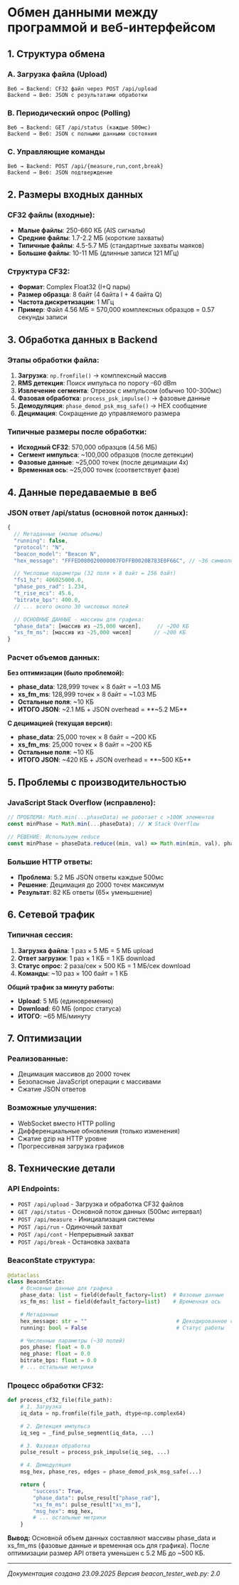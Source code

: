 # Обмен данными между программой и веб-интерфейсом

## 1. Структура обмена

### **A. Загрузка файла (Upload)**
```
Веб → Backend: CF32 файл через POST /api/upload
Backend → Веб: JSON с результатами обработки
```

### **B. Периодический опрос (Polling)**
```
Веб → Backend: GET /api/status (каждые 500мс)
Backend → Веб: JSON с полными данными состояния
```

### **C. Управляющие команды**
```
Веб → Backend: POST /api/{measure,run,cont,break}
Backend → Веб: JSON подтверждение
```

## 2. Размеры входных данных

### **CF32 файлы (входные):**
- **Малые файлы**: 250-660 КБ (AIS сигналы)
- **Средние файлы**: 1.7-2.2 МБ (короткие захваты)
- **Типичные файлы**: 4.5-5.7 МБ (стандартные захваты маяков)
- **Большие файлы**: 10-11 МБ (длинные записи 121 МГц)

### **Структура CF32:**
- **Формат**: Complex Float32 (I+Q пары)
- **Размер образца**: 8 байт (4 байта I + 4 байта Q)
- **Частота дискретизации**: 1 МГц
- **Пример**: Файл 4.56 МБ = 570,000 комплексных образцов = 0.57 секунды записи

## 3. Обработка данных в Backend

### **Этапы обработки файла:**
1. **Загрузка**: `np.fromfile()` → комплексный массив
2. **RMS детекция**: Поиск импульса по порогу -60 dBm
3. **Извлечение сегмента**: Отрезок с импульсом (обычно 100-300мс)
4. **Фазовая обработка**: `process_psk_impulse()` → фазовые данные
5. **Демодуляция**: `phase_demod_psk_msg_safe()` → HEX сообщение
6. **Децимация**: Сокращение до управляемого размера

### **Типичные размеры после обработки:**
- **Исходный CF32**: 570,000 образцов (4.56 МБ)
- **Сегмент импульса**: ~100,000 образцов (после детекции)
- **Фазовые данные**: ~25,000 точек (после децимации 4x)
- **Временная ось**: ~25,000 точек (соответствует фазе)

## 4. Данные передаваемые в веб

### **JSON ответ /api/status (основной поток данных):**

```javascript
{
  // Метаданные (малые объемы)
  "running": false,
  "protocol": "N",
  "beacon_model": "Beacon N",
  "hex_message": "FFFED080020000007FDFFB0020B783E0F66C", // ~36 символов

  // Числовые параметры (32 поля × 8 байт = 256 байт)
  "fs1_hz": 406025000.0,
  "phase_pos_rad": 1.234,
  "t_rise_mcs": 45.6,
  "bitrate_bps": 400.0,
  // ... всего около 30 числовых полей

  // ОСНОВНЫЕ ДАННЫЕ - массивы для графика:
  "phase_data": [массив из ~25,000 чисел],     // ~200 КБ
  "xs_fm_ms": [массив из ~25,000 чисел]       // ~200 КБ
}
```

### **Расчет объемов данных:**

**Без оптимизации (было проблемой):**
- **phase_data**: 128,999 точек × 8 байт = ~1.03 МБ
- **xs_fm_ms**: 128,999 точек × 8 байт = ~1.03 МБ
- **Остальные поля**: ~10 КБ
- **ИТОГО JSON**: ~2.1 МБ + JSON overhead = **~5.2 МБ**

**С децимацией (текущая версия):**
- **phase_data**: 25,000 точек × 8 байт = ~200 КБ
- **xs_fm_ms**: 25,000 точек × 8 байт = ~200 КБ
- **Остальные поля**: ~10 КБ
- **ИТОГО JSON**: ~420 КБ + JSON overhead = **~500 КБ**

## 5. Проблемы с производительностью

### **JavaScript Stack Overflow (исправлено):**
```javascript
// ПРОБЛЕМА: Math.min(...phaseData) не работает с >100K элементов
const minPhase = Math.min(...phaseData); // ❌ Stack Overflow

// РЕШЕНИЕ: Используем reduce
const minPhase = phaseData.reduce((min, val) => Math.min(min, val), phaseData[0]); // ✅
```

### **Большие HTTP ответы:**
- **Проблема**: 5.2 МБ JSON ответы каждые 500мс
- **Решение**: Децимация до 2000 точек максимум
- **Результат**: 82 КБ ответы (65× уменьшение)

## 6. Сетевой трафик

### **Типичная сессия:**
1. **Загрузка файла**: 1 раз × 5 МБ = 5 МБ upload
2. **Ответ загрузки**: 1 раз × 1 КБ = 1 КБ download
3. **Статус опрос**: 2 раза/сек × 500 КБ = 1 МБ/сек download
4. **Команды**: ~10 раз × 100 байт = 1 КБ

**Общий трафик за минуту работы:**
- **Upload**: 5 МБ (единовременно)
- **Download**: 60 МБ (опрос статуса)
- **ИТОГО**: ~65 МБ/минуту

## 7. Оптимизации

### **Реализованные:**
- Децимация массивов до 2000 точек
- Безопасные JavaScript операции с массивами
- Сжатие JSON ответов

### **Возможные улучшения:**
- WebSocket вместо HTTP polling
- Дифференциальные обновления (только изменения)
- Сжатие gzip на HTTP уровне
- Прогрессивная загрузка графиков

## 8. Технические детали

### **API Endpoints:**
- `POST /api/upload` - Загрузка и обработка CF32 файлов
- `GET /api/status` - Основной поток данных (500мс интервал)
- `POST /api/measure` - Инициализация системы
- `POST /api/run` - Одиночный захват
- `POST /api/cont` - Непрерывный захват
- `POST /api/break` - Остановка захвата

### **BeaconState структура:**
```python
@dataclass
class BeaconState:
    # Основные данные для графика
    phase_data: list = field(default_factory=list)  # Фазовые данные
    xs_fm_ms: list = field(default_factory=list)    # Временная ось

    # Метаданные
    hex_message: str = ""                            # Декодированное сообщение
    running: bool = False                            # Статус работы

    # Численные параметры (~30 полей)
    pos_phase: float = 0.0
    neg_phase: float = 0.0
    bitrate_bps: float = 0.0
    # ... остальные метрики
```

### **Процесс обработки CF32:**
```python
def process_cf32_file(file_path):
    # 1. Загрузка
    iq_data = np.fromfile(file_path, dtype=np.complex64)

    # 2. Детекция импульса
    iq_seg = _find_pulse_segment(iq_data, ...)

    # 3. Фазовая обработка
    pulse_result = process_psk_impulse(iq_seg, ...)

    # 4. Демодуляция
    msg_hex, phase_res, edges = phase_demod_psk_msg_safe(...)

    return {
        "success": True,
        "phase_data": pulse_result["phase_rad"],
        "xs_fm_ms": pulse_result["xs_ms"],
        "msg_hex": msg_hex,
        # ... остальные метрики
    }
```

**Вывод:** Основной объем данных составляют массивы phase_data и xs_fm_ms (фазовые данные и временная ось для графика). После оптимизации размер API ответа уменьшен с 5.2 МБ до ~500 КБ.

---
*Документация создана 23.09.2025*
*Версия beacon_tester_web.py: 2.0*